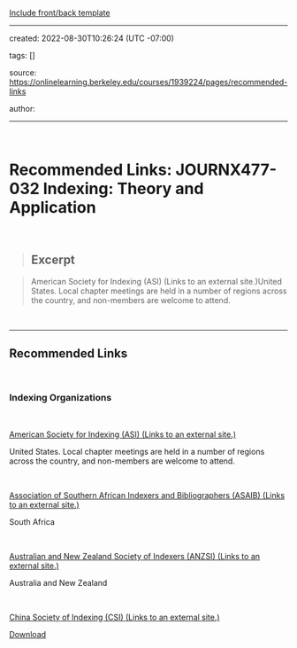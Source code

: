 [Include front/back template](moz-extension://4a44f143-36dc-460e-82ac-d53473232f72/popup/popup.html#) 

---

created: 2022-08-30T10:26:24 (UTC -07:00)

tags: []

source: https://onlinelearning.berkeley.edu/courses/1939224/pages/recommended-links

author: 

---

​

# Recommended Links: JOURNX477-032 Indexing: Theory and Application

​

> ## Excerpt

> American Society for Indexing (ASI) (Links to an external site.)United States. Local chapter meetings are held in a number of regions across the country, and non-members are welcome to attend.

​

---

## Recommended Links

​

### Indexing Organizations

​

[American Society for Indexing (ASI) (Links to an external site.)](http://www.asindexing.org/)  

United States. Local chapter meetings are held in a number of regions across the country, and non-members are welcome to attend.

​

[Association of Southern African Indexers and Bibliographers (ASAIB) (Links to an external site.)](http://www.asaib.org.za/)  

South Africa

​

[Australian and New Zealand Society of Indexers (ANZSI) (Links to an external site.)](https://www.anzsi.org/)  

Australia and New Zealand

​

[China Society of Indexing (CSI) (Links to an external site.)](http://www.cnindex.fudan.edu.cn/introduce_01.htm)  

[Download](moz-extension://4a44f143-36dc-460e-82ac-d53473232f72/popup/popup.html#)